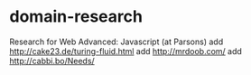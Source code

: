 # domain-research
Research for Web Advanced: Javascript (at Parsons)
add http://cake23.de/turing-fluid.html
add http://mrdoob.com/
add http://cabbi.bo/Needs/
